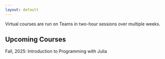 ```yaml
---
layout: default
---
```


Virtual courses are run on Teams in two-hour sessions over multiple weeks.

## Upcoming Courses

Fall, 2025: Introduction to Programming with Julia